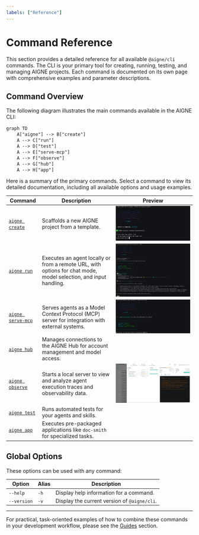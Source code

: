 ```yaml
---
labels: ["Reference"]
---
```


# Command Reference

This section provides a detailed reference for all available `@aigne/cli` commands. The CLI is your primary tool for creating, running, testing, and managing AIGNE projects. Each command is documented on its own page with comprehensive examples and parameter descriptions.

## Command Overview

The following diagram illustrates the main commands available in the AIGNE CLI:

```mermaid
graph TD
    A["aigne"] --> B["create"]
    A --> C["run"]
    A --> D["test"]
    A --> E["serve-mcp"]
    A --> F["observe"]
    A --> G["hub"]
    A --> H["app"]
```

Here is a summary of the primary commands. Select a command to view its detailed documentation, including all available options and usage examples.

| Command                                        | Description                                                                                                   | Preview |
| ---------------------------------------------- | ------------------------------------------------------------------------------------------------------------- | ------- |
| [`aigne create`](./command-reference-create.md)       | Scaffolds a new AIGNE project from a template.                                                                | ![Creating a project with the default template](../assets/create/create-project-using-default-template-success-message.png) |
| [`aigne run`](./command-reference-run.md)             | Executes an agent locally or from a remote URL, with options for chat mode, model selection, and input handling. | ![Running a project in chat mode](../assets/run/run-default-template-project-in-chat-mode.png) |
| [`aigne serve-mcp`](./command-reference-serve-mcp.md) | Serves agents as a Model Context Protocol (MCP) server for integration with external systems.                 | ![Running the MCP server](../assets/run-mcp-service.png) |
| [`aigne hub`](./command-reference-hub.md)             | Manages connections to the AIGNE Hub for account management and model access.                                 |         |
| [`aigne observe`](./command-reference-observe.md)     | Starts a local server to view and analyze agent execution traces and observability data.                      | ![Viewing call details in the observability UI](../assets/observe/observe-view-call-details.png) |
| [`aigne test`](./command-reference-test.md)           | Runs automated tests for your agents and skills.                                                              |         |
| [`aigne app`](./command-reference-built-in-apps.md)   | Executes pre-packaged applications like `doc-smith` for specialized tasks.                                    |         |

## Global Options

These options can be used with any command:

| Option      | Alias | Description                                  |
| ----------- | ----- | -------------------------------------------- |
| `--help`    | `-h`  | Display help information for a command.      |
| `--version` | `-v`  | Display the current version of `@aigne/cli`. |

---

For practical, task-oriented examples of how to combine these commands in your development workflow, please see the [Guides](./guides.md) section.